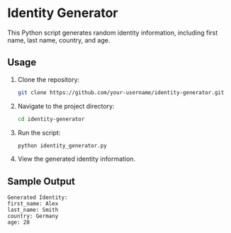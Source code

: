 # Identity Generator

This Python script generates random identity information, including first name, last name, country, and age.

## Usage

1. Clone the repository:

    ```bash
    git clone https://github.com/your-username/identity-generator.git
    ```

2. Navigate to the project directory:

    ```bash
    cd identity-generator
    ```

3. Run the script:

    ```bash
    python identity_generator.py
    ```

4. View the generated identity information.

## Sample Output

```plaintext
Generated Identity:
first_name: Alex
last_name: Smith
country: Germany
age: 28
